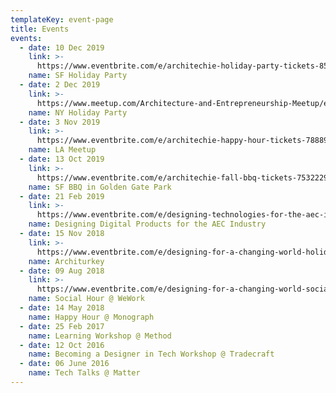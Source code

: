 ```yaml
---
templateKey: event-page
title: Events
events:
  - date: 10 Dec 2019
    link: >-
      https://www.eventbrite.com/e/architechie-holiday-party-tickets-85393878389
    name: SF Holiday Party
  - date: 2 Dec 2019
    link: >-
      https://www.meetup.com/Architecture-and-Entrepreneurship-Meetup/events/266443320/
    name: NY Holiday Party
  - date: 3 Nov 2019
    link: >-
      https://www.eventbrite.com/e/architechie-happy-hour-tickets-78889405335
    name: LA Meetup
  - date: 13 Oct 2019
    link: >-
      https://www.eventbrite.com/e/architechie-fall-bbq-tickets-75322296015
    name: SF BBQ in Golden Gate Park
  - date: 21 Feb 2019
    link: >-
      https://www.eventbrite.com/e/designing-technologies-for-the-aec-industry-architechie-panel-discussion-networking-tickets-56390782348
    name: Designing Digital Products for the AEC Industry
  - date: 15 Nov 2018
    link: >-
      https://www.eventbrite.com/e/designing-for-a-changing-world-holiday-happy-hour-networking-tickets-52154981955
    name: Architurkey
  - date: 09 Aug 2018
    link: >-
      https://www.eventbrite.com/e/designing-for-a-changing-world-social-hour-networking-event-tickets-48683718312
    name: Social Hour @ WeWork
  - date: 14 May 2018
    name: Happy Hour @ Monograph
  - date: 25 Feb 2017
    name: Learning Workshop @ Method
  - date: 12 Oct 2016
    name: Becoming a Designer in Tech Workshop @ Tradecraft
  - date: 06 June 2016
    name: Tech Talks @ Matter
---
```

